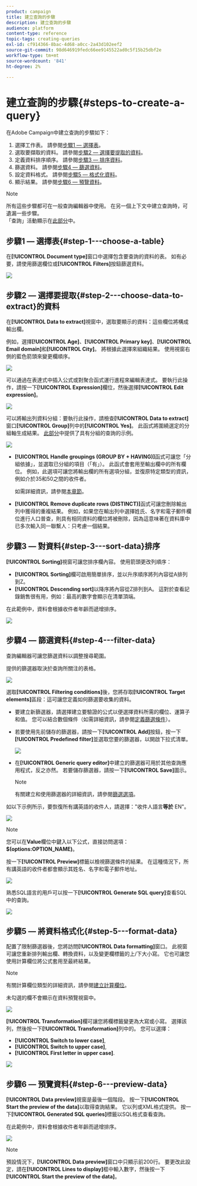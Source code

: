 ```yaml
---
product: campaign
title: 建立查詢的步驟
description: 建立查詢的步驟
audience: platform
content-type: reference
topic-tags: creating-queries
exl-id: cf914366-8bac-4d68-a0cc-2a43d102eef2
source-git-commit: 98d646919fedc66ee9145522ad0c5f15b25dbf2e
workflow-type: tm+mt
source-wordcount: '841'
ht-degree: 2%

---
```


# 建立查詢的步驟{#steps-to-create-a-query}

在Adobe Campaign中建立查詢的步驟如下：

1. 選擇工作表。 請參閱[步驟1 — 選擇表](#step-1---choose-a-table)。
1. 選取要擷取的資料。 請參閱[步驟2 — 選擇要提取的資料](#step-2---choose-data-to-extract)。
1. 定義資料排序順序。 請參閱[步驟3 — 排序資料](#step-3---sort-data)。
1. 篩選資料。 請參閱[步驟4 — 篩選資料](#step-4---filter-data)。
1. 設定資料格式。 請參閱[步驟5 — 格式化資料](#step-5---format-data)。
1. 顯示結果。 請參閱[步驟6 — 預覽資料](#step-6---preview-data)。

>[!NOTE]
>
>所有這些步驟都可在一般查詢編輯器中使用。 在另一個上下文中建立查詢時，可遺漏一些步驟。\
>「查詢」活動顯示在[此部分](../../workflow/using/query.md)中。

## 步驟1 — 選擇表{#step-1---choose-a-table}

在&#x200B;**[!UICONTROL Document type]**&#x200B;窗口中選擇包含要查詢的資料的表。 如有必要，請使用篩選欄位或&#x200B;**[!UICONTROL Filters]**&#x200B;按鈕篩選資料。

![](assets/query_editor_nveau_21.png)

## 步驟2 — 選擇要提取{#step-2---choose-data-to-extract}的資料

在&#x200B;**[!UICONTROL Data to extract]**&#x200B;視窗中，選取要顯示的資料：這些欄位將構成輸出欄。

例如，選擇&#x200B;**[!UICONTROL Age]**、**[!UICONTROL Primary key]**、**[!UICONTROL Email domain]**&#x200B;和&#x200B;**[!UICONTROL City]**。 將根據此選擇來組織結果。 使用視窗右側的藍色箭頭來變更欄順序。

![](assets/query_editor_nveau_01.png)

可以通過在表達式中插入公式或對聚合函式運行進程來編輯表達式。 要執行此操作，請按一下&#x200B;**[!UICONTROL Expression]**&#x200B;欄位，然後選擇&#x200B;**[!UICONTROL Edit expression]**。

![](assets/query_editor_nveau_97.png)

可以將輸出列資料分組：要執行此操作，請檢查&#x200B;**[!UICONTROL Data to extract]**&#x200B;窗口&#x200B;**[!UICONTROL Group]**&#x200B;列中的&#x200B;**[!UICONTROL Yes]**。 此函式將圍繞選定的分組軸生成結果。 [此部分](../../workflow/using/querying-delivery-information.md)中提供了具有分組的查詢的示例。

![](assets/query_editor_nveau_56.png)

* **[!UICONTROL Handle groupings (GROUP BY + HAVING)]**&#x200B;函式可讓您「分組依據」，並選取已分組的項目（「有」）。 此函式會套用至輸出欄中的所有欄位。 例如，此選項可讓您將輸出欄的所有選項分組，並復原特定類型的資訊，例如介於35和50之間的收件者。

   如需詳細資訊，請參閱[本章節](../../workflow/using/querying-using-grouping-management.md)。

* **[!UICONTROL Remove duplicate rows (DISTINCT)]**&#x200B;函式可讓您刪除輸出列中獲得的重複結果。 例如，如果您在輸出列中選擇姓氏、名字和電子郵件欄位進行人口普查，則具有相同資料的欄位將被刪除，因為這意味著在資料庫中已多次輸入同一聯繫人：只考慮一個結果。

## 步驟3 — 對資料{#step-3---sort-data}排序

**[!UICONTROL Sorting]**&#x200B;視窗可讓您排序欄內容。 使用箭頭更改列順序：

* **[!UICONTROL Sorting]**&#x200B;欄可啟用簡單排序，並以升序順序將列內容從A排列到Z。
* **[!UICONTROL Descending sort]**&#x200B;以降序將內容從Z排列到A。 這對於查看記錄銷售很有用，例如：最高的數字會顯示在清單頂端。

在此範例中，資料會根據收件者年齡而遞增排序。

![](assets/query_editor_nveau_57.png)

## 步驟4 — 篩選資料{#step-4---filter-data}

查詢編輯器可讓您篩選資料以調整搜尋範圍。

提供的篩選器取決於查詢所關注的表格。

![](assets/query_editor_nveau_09.png)

選取&#x200B;**[!UICONTROL Filtering conditions]**&#x200B;後，您將存取&#x200B;**[!UICONTROL Target elements]**&#x200B;區段：這可讓您定義如何篩選要收集的資料。

* 要建立新篩選器，請選擇建立要驗證的公式以便選擇資料所需的欄位、運算子和值。 您可以結合數個條件（如需詳細資訊，請參閱[定義篩選條件](../../platform/using/defining-filter-conditions.md)）。
* 若要使用先前儲存的篩選器，請按一下&#x200B;**[!UICONTROL Add]**&#x200B;按鈕，按一下&#x200B;**[!UICONTROL Predefined filter]**&#x200B;並選取您要的篩選器，以開啟下拉式清單。

   ![](assets/query_editor_15.png)

* 在&#x200B;**[!UICONTROL Generic query editor]**&#x200B;中建立的篩選器可用於其他查詢應用程式，反之亦然。 若要儲存篩選器，請按一下&#x200B;**[!UICONTROL Save]**&#x200B;圖示。

   >[!NOTE]
   >
   >有關建立和使用篩選器的詳細資訊，請參閱[篩選選項](../../platform/using/filtering-options.md)。

如以下示例所示，要恢復所有講英語的收件人，請選擇：&quot;收件人語言&#x200B;**等於** EN&quot;。

![](assets/query_editor_nveau_89.png)

>[!NOTE]
>
>您可以在&#x200B;**Value**&#x200B;欄位中鍵入以下公式，直接訪問選項：**$(options:OPTION_NAME)**。

按一下&#x200B;**[!UICONTROL Preview]**&#x200B;標籤以檢視篩選條件的結果。 在這種情況下，所有講英語的收件者都會顯示其姓名、名字和電子郵件地址。

![](assets/query_editor_nveau_98.png)

熟悉SQL語言的用戶可以按一下&#x200B;**[!UICONTROL Generate SQL query]**&#x200B;查看SQL中的查詢。

![](assets/query_editor_nveau_99.png)

## 步驟5 — 將資料格式化{#step-5---format-data}

配置了限制篩選器後，您將訪問&#x200B;**[!UICONTROL Data formatting]**&#x200B;窗口。 此視窗可讓您重新排列輸出欄、轉換資料，以及變更欄標籤的上/下大小寫。 它也可讓您使用計算欄位將公式套用至最終結果。

>[!NOTE]
>
>有關計算欄位類型的詳細資訊，請參閱[建立計算欄位](../../platform/using/defining-filter-conditions.md#creating-calculated-fields)。

未勾選的欄不會顯示在資料預覽視窗中。

![](assets/query_editor_nveau_10.png)

**[!UICONTROL Transformation]**&#x200B;欄可讓您將欄標籤變更為大寫或小寫。 選擇該列，然後按一下&#x200B;**[!UICONTROL Transformation]**&#x200B;列中的。 您可以選擇：

* **[!UICONTROL Switch to lower case]**,
* **[!UICONTROL Switch to upper case]**,
* **[!UICONTROL First letter in upper case]**.

![](assets/query_editor_nveau_42.png)

## 步驟6 — 預覽資料{#step-6---preview-data}

**[!UICONTROL Data preview]**&#x200B;視窗是最後一個階段。 按一下&#x200B;**[!UICONTROL Start the preview of the data]**&#x200B;以取得查詢結果。 它以列或XML格式提供。 按一下&#x200B;**[!UICONTROL Generated SQL queries]**&#x200B;標籤以SQL格式查看查詢。

在此範例中，資料會根據收件者年齡而遞增排序。

![](assets/query_editor_nveau_11.png)

>[!NOTE]
>
>預設情況下，**[!UICONTROL Data preview]**&#x200B;窗口中只顯示前200行。 要更改此設定，請在&#x200B;**[!UICONTROL Lines to display]**&#x200B;框中輸入數字，然後按一下&#x200B;**[!UICONTROL Start the preview of the data]**。
